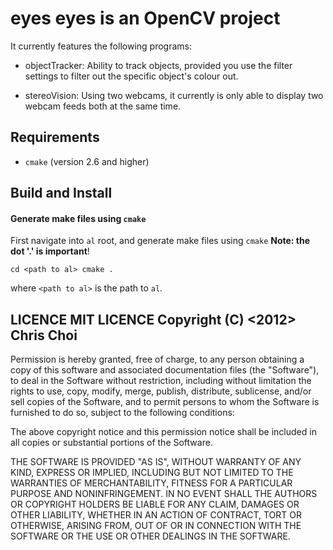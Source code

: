 # eyes **eyes** is an OpenCV project

It currently features the following programs:

- objectTracker: Ability to track objects, provided you use the filter
  settings to filter out the specific object's colour out.

- stereoVision: Using two webcams, it currently is only able to display two
  webcam feeds both at the same time.


## Requirements

- `cmake` (version 2.6 and higher)


## Build and Install
#### Generate make files using `cmake`
First navigate into
`al` root, and generate make files using `cmake` **Note: the dot '.' is
important**!

    cd <path to al> cmake .

where `<path to al>` is the path to `al`.


## LICENCE MIT LICENCE Copyright (C) <2012> Chris Choi

Permission is hereby granted, free of charge, to any person obtaining a copy
of this software and associated documentation files (the "Software"), to deal
in the Software without restriction, including without limitation the rights
to use, copy, modify, merge, publish, distribute, sublicense, and/or sell
copies of the Software, and to permit persons to whom the Software is
furnished to do so, subject to the following conditions:

The above copyright notice and this permission notice shall be included in all
copies or substantial portions of the Software.

THE SOFTWARE IS PROVIDED "AS IS", WITHOUT WARRANTY OF ANY KIND, EXPRESS OR
IMPLIED, INCLUDING BUT NOT LIMITED TO THE WARRANTIES OF MERCHANTABILITY,
FITNESS FOR A PARTICULAR PURPOSE AND NONINFRINGEMENT. IN NO EVENT SHALL THE
AUTHORS OR COPYRIGHT HOLDERS BE LIABLE FOR ANY CLAIM, DAMAGES OR OTHER
LIABILITY, WHETHER IN AN ACTION OF CONTRACT, TORT OR OTHERWISE, ARISING FROM,
OUT OF OR IN CONNECTION WITH THE SOFTWARE OR THE USE OR OTHER DEALINGS IN THE
SOFTWARE.

